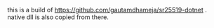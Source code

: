 this is a build of https://github.com/gautamdhameja/sr25519-dotnet .<br>
native dll is also copied from there.
